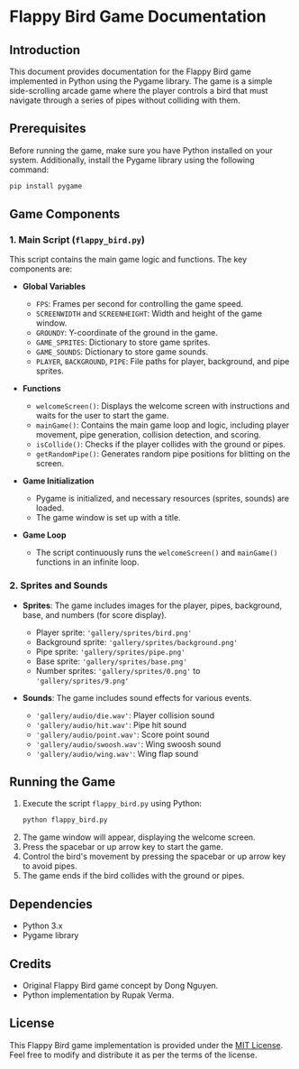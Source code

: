 # Flappy Bird Game Documentation

## Introduction
This document provides documentation for the Flappy Bird game implemented in Python using the Pygame library. The game is a simple side-scrolling arcade game where the player controls a bird that must navigate through a series of pipes without colliding with them.

## Prerequisites
Before running the game, make sure you have Python installed on your system. Additionally, install the Pygame library using the following command:
```bash
pip install pygame
```

## Game Components

### 1. Main Script (`flappy_bird.py`)
This script contains the main game logic and functions. The key components are:
- **Global Variables**
  - `FPS`: Frames per second for controlling the game speed.
  - `SCREENWIDTH` and `SCREENHEIGHT`: Width and height of the game window.
  - `GROUNDY`: Y-coordinate of the ground in the game.
  - `GAME_SPRITES`: Dictionary to store game sprites.
  - `GAME_SOUNDS`: Dictionary to store game sounds.
  - `PLAYER`, `BACKGROUND`, `PIPE`: File paths for player, background, and pipe sprites.

- **Functions**
  - `welcomeScreen()`: Displays the welcome screen with instructions and waits for the user to start the game.
  - `mainGame()`: Contains the main game loop and logic, including player movement, pipe generation, collision detection, and scoring.
  - `isCollide()`: Checks if the player collides with the ground or pipes.
  - `getRandomPipe()`: Generates random pipe positions for blitting on the screen.

- **Game Initialization**
  - Pygame is initialized, and necessary resources (sprites, sounds) are loaded.
  - The game window is set up with a title.

- **Game Loop**
  - The script continuously runs the `welcomeScreen()` and `mainGame()` functions in an infinite loop.

### 2. Sprites and Sounds
- **Sprites**: The game includes images for the player, pipes, background, base, and numbers (for score display).
  - Player sprite: `'gallery/sprites/bird.png'`
  - Background sprite: `'gallery/sprites/background.png'`
  - Pipe sprite: `'gallery/sprites/pipe.png'`
  - Base sprite: `'gallery/sprites/base.png'`
  - Number sprites: `'gallery/sprites/0.png'` to `'gallery/sprites/9.png'`

- **Sounds**: The game includes sound effects for various events.
  - `'gallery/audio/die.wav'`: Player collision sound
  - `'gallery/audio/hit.wav'`: Pipe hit sound
  - `'gallery/audio/point.wav'`: Score point sound
  - `'gallery/audio/swoosh.wav'`: Wing swoosh sound
  - `'gallery/audio/wing.wav'`: Wing flap sound

## Running the Game
1. Execute the script `flappy_bird.py` using Python:
   ```bash
   python flappy_bird.py
   ```
2. The game window will appear, displaying the welcome screen.
3. Press the spacebar or up arrow key to start the game.
4. Control the bird's movement by pressing the spacebar or up arrow key to avoid pipes.
5. The game ends if the bird collides with the ground or pipes.

## Dependencies
- Python 3.x
- Pygame library

## Credits
- Original Flappy Bird game concept by Dong Nguyen.
- Python implementation by Rupak Verma.

## License
This Flappy Bird game implementation is provided under the [MIT License](LICENSE). Feel free to modify and distribute it as per the terms of the license.
